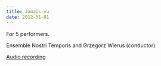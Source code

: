 ```yaml
---
title: Jamais-vu
date: 2012-01-01
---
```

For 5 performers.

Ensemble Nostri Temporis and Grzegorz Wierus (conductor)

[Audio recording](https://classical-music-online.net/en/performer/7903?composer_sort=10958&prod_sort=34753)